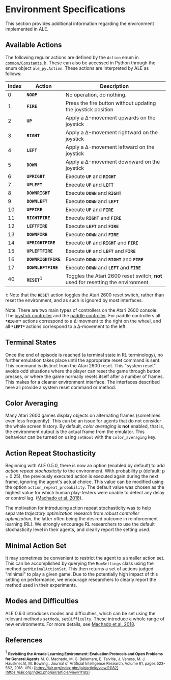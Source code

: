 # Environment Specifications

This section provides additional information regarding the environment implemented in ALE.

## Available Actions

The following regular actions are defined by the `Action` enum in [`common/Constants.h`](https://github.com/mgbellemare/Arcade-Learning-Environment/blob/master/src/common/Constants.h). These can also be accessed in Python through the enum object `ale_py.Action`. These actions are interpreted by ALE as follows:

| Index | Action                  | Description                                                                     |
|-------|-------------------------|---------------------------------------------------------------------------------|
| 0     | **`NOOP`**              | No operation, do nothing.                                                       |
| 1     | **`FIRE`**              | Press the fire button without updating the joystick position                    |
| 2     | **`UP`**                | Apply a Δ-movement upwards on the joystick                                      |
| 3     | **`RIGHT`**             | Apply a Δ-movement rightward on the joystick                                    |
| 4     | **`LEFT`**              | Apply a Δ-movement leftward on the joystick                                     |
| 5     | **`DOWN`**              | Apply a Δ-movement downward on the joystick                                     |
| 6     | **`UPRIGHT`**           | Execute **`UP`** and **`RIGHT`**                                                |
| 7     | **`UPLEFT`**            | Execute **`UP`** and **`LEFT`**                                                 |
| 8     | **`DOWNRIGHT`**         | Execute **`DOWN`** and **`RIGHT`**                                              |
| 9     | **`DOWNLEFT`**          | Execute **`DOWN`** and **`LEFT`**                                               |
| 10    | **`UPFIRE`**            | Execute **`UP`** and **`FIRE`**                                                 |
| 11    | **`RIGHTFIRE`**         | Execute **`RIGHT`** and **`FIRE`**                                              |
| 12    | **`LEFTFIRE`**          | Execute **`LEFT`** and **`FIRE`**                                               |
| 13    | **`DOWNFIRE`**          | Execute **`DOWN`** and **`FIRE`**                                               |
| 14    | **`UPRIGHTFIRE`**       | Execute **`UP`** and **`RIGHT`** and **`FIRE`**                                 |
| 15    | **`UPLEFTFIRE`**        | Execute **`UP`** and **`LEFT`** and **`FIRE`**                                  |
| 16    | **`DOWNRIGHTFIRE`**     | Execute **`DOWN`** and **`RIGHT`** and **`FIRE`**                               |
| 17    | **`DOWNLEFTFIRE`**      | Execute **`DOWN`** and **`LEFT`** and **`FIRE`**                                |
| 40    | **`RESET`**<sup>1</sup> | Toggles the Atari 2600 reset switch, **not** used for resetting the environment |

<small>1</small>: Note that the **`RESET`** action toggles the Atari 2600 reset switch, rather than reset the
environment, and as such is ignored by most interfaces.

Note: There are two main types of controllers on the Atari 2600 console. The [joystick controller](https://en.wikipedia.org/wiki/Atari_CX40_joystick) and the [paddle controller](https://en.wikipedia.org/wiki/Paddle_\(game_controller\)). For paddle controllers all **`*RIGHT*`** actions correspond to a Δ-movment to the right on the wheel, and all **`*LEFT*`** actions correspond to a Δ-movement to the left.


##  Terminal States

Once the end of episode is reached (a terminal state in RL terminology), no further emulation
takes place until the appropriate reset command is sent. This command is distinct from the Atari
2600 reset. This "system reset" avoids odd situations where the player can reset the game
through button presses, or where the game normally resets itself after a number of frames. This
makes for a cleaner environment interface. The interfaces described here all provide a system reset command or method.

## Color Averaging

Many Atari 2600 games display objects on alternating frames (sometimes even less frequently).
This can be an issue for agents that do not consider the whole screen history.
By default, _color averaging_ is **not** enabled, that is, the environment output is the actual frame from the emulator.
This behaviour can be turned on using `setBool` with the `color_averaging` key.

## Action Repeat Stochasticity

Beginning with ALE 0.5.0, there is now an option (enabled by default) to add
_action repeat stochasticity_ to the environment. With probability 𝗉 (default: 𝗉 = 0.25),
the previously executed action is executed again during the next frame, ignoring the agent's
actual choice. This value can be modified using the option `action_repeat_probability`.
The default value was chosen as the highest value for which human play-testers
were unable to detect any delay or control lag. ([Machado et al. 2018](#references-machado18)).

The motivation for introducing action repeat stochasticity was to help separate _trajectory optimization_ research from _robust controller optimization_, the latter often being the
desired outcome in reinforcement learning (RL). We strongly encourage RL researchers to use
the default stochasticity level in their agents, and clearly report the setting used.

## Minimal Action Set

It may sometimes be convenient to restrict the agent to a smaller action set. This can be
accomplished by querying the `RomSettings` class using the method
`getMinimalActionSet`. This then returns a set of actions judged "minimal" to play a given
game. Due to the potentially high impact of this setting on performance, we encourage researchers
to clearly report the method used in their experiments.


## Modes and Difficulties

ALE 0.6.0 introduces modes and difficulties, which can be set using the relevant methods `setMode`, `setDifficulty`. These introduce a whole range of new environments. For more details, see [Machado et al. 2018](#references-machado18).


## References

<sup><a name="references-machado18">1</a></sup> <small>**Revisiting the Arcade Learning Environment: Evaluation Protocols and Open Problems for General Agents**</small>
<small>M. C. Machado, M. G. Bellemare, E. Talvitie, J. Veness, M. J. Hausknecht, M. Bowling., Journal of Artificial Intelligence Research, Volume 61, pages 523-562, 2018. URL: [https://jair.org/index.php/jair/article/view/11182](https://jair.org/index.php/jair/article/view/11182)</small>
